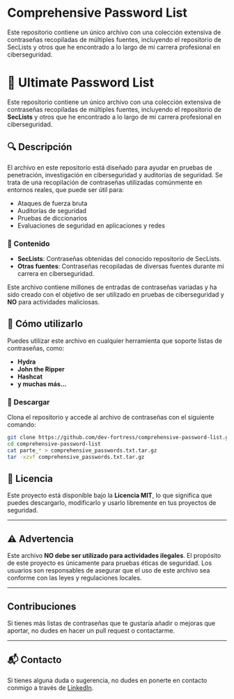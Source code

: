 # Comprehensive Password List
Este repositorio contiene un único archivo con una colección extensiva de contraseñas recopiladas de múltiples fuentes, incluyendo el repositorio de SecLists y otros que he encontrado a lo largo de mi carrera profesional en ciberseguridad.  

# 📂 Ultimate Password List

Este repositorio contiene un único archivo con una colección extensiva de contraseñas recopiladas de múltiples fuentes, incluyendo el repositorio de **SecLists** y otros que he encontrado a lo largo de mi carrera profesional en ciberseguridad.

## 🔍 Descripción

El archivo en este repositorio está diseñado para ayudar en pruebas de penetración, investigación en ciberseguridad y auditorías de seguridad. Se trata de una recopilación de contraseñas utilizadas comúnmente en entornos reales, que puede ser útil para:
- Ataques de fuerza bruta
- Auditorías de seguridad
- Pruebas de diccionarios
- Evaluaciones de seguridad en aplicaciones y redes

### 📄 Contenido
- **SecLists**: Contraseñas obtenidas del conocido repositorio de SecLists.
- **Otras fuentes**: Contraseñas recopiladas de diversas fuentes durante mi carrera en ciberseguridad.

Este archivo contiene millones de entradas de contraseñas variadas y ha sido creado con el objetivo de ser utilizado en pruebas de ciberseguridad y **NO** para actividades maliciosas.

## 🚀 Cómo utilizarlo
Puedes utilizar este archivo en cualquier herramienta que soporte listas de contraseñas, como:
- **Hydra**
- **John the Ripper**
- **Hashcat**
- **y muchas más...**

### 💾 Descargar

Clona el repositorio y accede al archivo de contraseñas con el siguiente comando:
```bash
git clone https://github.com/dev-fortress/comprehensive-password-list.git
cd comprehensive-password-list
cat parte_* > comprehensive_passwords.txt.tar.gz
tar -xzvf comprehensive_passwords.txt.tar.gz
```

## 📝 Licencia

Este proyecto está disponible bajo la **Licencia MIT**, lo que significa que puedes descargarlo, modificarlo y usarlo libremente en tus proyectos de seguridad.

---

## ⚠️ Advertencia

Este archivo **NO debe ser utilizado para actividades ilegales**. El propósito de este proyecto es únicamente para pruebas éticas de seguridad. Los usuarios son responsables de asegurar que el uso de este archivo sea conforme con las leyes y regulaciones locales.

---

## Contribuciones

Si tienes más listas de contraseñas que te gustaría añadir o mejoras que aportar, no dudes en hacer un pull request o contactarme.

---

## 📬 Contacto

Si tienes alguna duda o sugerencia, no dudes en ponerte en contacto conmigo a través de [LinkedIn](https://www.linkedin.com/in/brian-giraldo-2761711a/).


